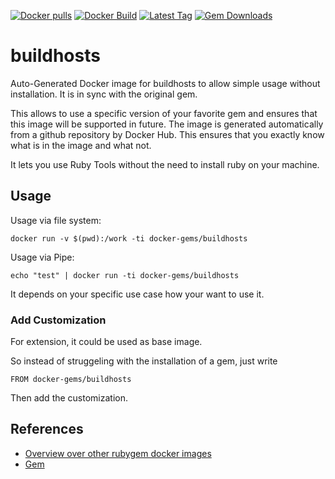 [![Docker pulls](https://img.shields.io/docker/pulls/rubygem/buildhosts.svg)](https://hub.docker.com/r/rubygem/buildhosts/)
[![Docker Build](https://img.shields.io/docker/automated/rubygem/buildhosts.svg)](https://hub.docker.com/r/rubygem/buildhosts/)
[![Latest Tag](https://img.shields.io/github/tag/docker-rubygem/buildhosts.svg)](https://hub.docker.com/r/rubygem/buildhosts/)
[![Gem Downloads](https://img.shields.io/gem/dt/buildhosts.svg)](https://rubygems.org/gems/buildhosts/)
# buildhosts

Auto-Generated Docker image for buildhosts to allow simple usage without installation.
It is in sync with the original gem.

This allows to use a specific version of your favorite gem and ensures that this image will be supported in future.
The image is generated automatically from a github repository by Docker Hub.
This ensures that you exactly know what is in the image and what not.

It lets you use Ruby Tools without the need to install ruby on your machine.

## Usage

Usage via file system:

`docker run -v $(pwd):/work -ti docker-gems/buildhosts`

Usage via Pipe:

`echo "test" | docker run -ti docker-gems/buildhosts`

It depends on your specific use case how your want to use it.

### Add Customization

For extension, it could be used as base image.

So instead of struggeling with the installation of a gem, just write

`FROM docker-gems/buildhosts`

Then add the customization.

## References

 - [Overview over other rubygem docker images](https://github.com/thinkbot/docker-rubygem)
 - [Gem](https://rubygems.org/gems/buildhosts/)
